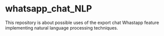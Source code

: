 # whatsapp_chat_NLP
This repository is about possible uses of the export chat Whastapp feature implementing natural language processing techniques.
